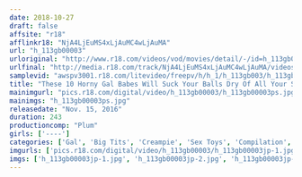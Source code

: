 ```yaml
---
date: 2018-10-27
draft: false
affsite: "r18"
afflinkr18: "NjA4LjEuMS4xLjAuMC4wLjAuMA"
url: "h_113gb00003"
urloriginal: "http://www.r18.com/videos/vod/movies/detail/-/id=h_113gb00003"
urlfinal: "http://media.r18.com/track/NjA4LjEuMS4xLjAuMC4wLjAuMA/videos/vod/movies/detail/-/id=h_113gb00003"
samplevid: "awspv3001.r18.com/litevideo/freepv/h/h_1/h_113gb003/h_113gb003_dmb_w.mp4"
title: "These 10 Horny Gal Babes Will Suck Your Balls Dry Of All Your Semen! Gal Bitches 3"
mainimgurl: "pics.r18.com/digital/video/h_113gb00003/h_113gb00003ps.jpg"
mainimgs: "h_113gb00003ps.jpg"
releasedate: "Nov. 15, 2016"
duration: 243
productioncomp: "Plum"
girls: ['----']
categories: ['Gal', 'Big Tits', 'Creampie', 'Sex Toys', 'Compilation', 'Over 4 Hours']
imgurls: ['pics.r18.com/digital/video/h_113gb00003/h_113gb00003jp-1.jpg', 'pics.r18.com/digital/video/h_113gb00003/h_113gb00003jp-2.jpg', 'pics.r18.com/digital/video/h_113gb00003/h_113gb00003jp-3.jpg', 'pics.r18.com/digital/video/h_113gb00003/h_113gb00003jp-4.jpg', 'pics.r18.com/digital/video/h_113gb00003/h_113gb00003jp-5.jpg', 'pics.r18.com/digital/video/h_113gb00003/h_113gb00003jp-6.jpg', 'pics.r18.com/digital/video/h_113gb00003/h_113gb00003jp-7.jpg', 'pics.r18.com/digital/video/h_113gb00003/h_113gb00003jp-8.jpg', 'pics.r18.com/digital/video/h_113gb00003/h_113gb00003jp-9.jpg', 'pics.r18.com/digital/video/h_113gb00003/h_113gb00003jp-10.jpg', 'pics.r18.com/digital/video/h_113gb00003/h_113gb00003jp-11.jpg', 'pics.r18.com/digital/video/h_113gb00003/h_113gb00003jp-12.jpg', 'pics.r18.com/digital/video/h_113gb00003/h_113gb00003jp-13.jpg', 'pics.r18.com/digital/video/h_113gb00003/h_113gb00003jp-14.jpg', 'pics.r18.com/digital/video/h_113gb00003/h_113gb00003jp-15.jpg', 'pics.r18.com/digital/video/h_113gb00003/h_113gb00003jp-16.jpg', 'pics.r18.com/digital/video/h_113gb00003/h_113gb00003jp-17.jpg', 'pics.r18.com/digital/video/h_113gb00003/h_113gb00003jp-18.jpg', 'pics.r18.com/digital/video/h_113gb00003/h_113gb00003jp-19.jpg', 'pics.r18.com/digital/video/h_113gb00003/h_113gb00003jp-20.jpg']
imgs: ['h_113gb00003jp-1.jpg', 'h_113gb00003jp-2.jpg', 'h_113gb00003jp-3.jpg', 'h_113gb00003jp-4.jpg', 'h_113gb00003jp-5.jpg', 'h_113gb00003jp-6.jpg', 'h_113gb00003jp-7.jpg', 'h_113gb00003jp-8.jpg', 'h_113gb00003jp-9.jpg', 'h_113gb00003jp-10.jpg', 'h_113gb00003jp-11.jpg', 'h_113gb00003jp-12.jpg', 'h_113gb00003jp-13.jpg', 'h_113gb00003jp-14.jpg', 'h_113gb00003jp-15.jpg', 'h_113gb00003jp-16.jpg', 'h_113gb00003jp-17.jpg', 'h_113gb00003jp-18.jpg', 'h_113gb00003jp-19.jpg', 'h_113gb00003jp-20.jpg']
---
```

